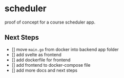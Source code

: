 # scheduler
proof of concept for a course scheduler app. 

## Next Steps
* [] move `main.go` from docker into backend app folder
* [] add svelte as frontend
* [] add dockerfile for frontend
* [] add frontend to docker-compose file
* [] add more docs and next steps
